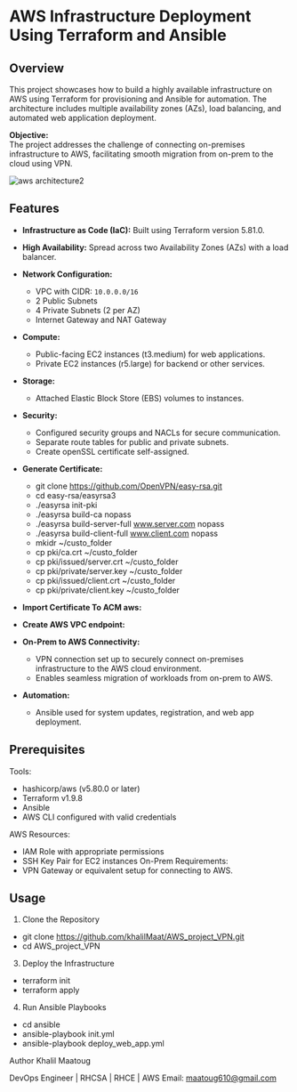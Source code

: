 # AWS Infrastructure Deployment Using Terraform and Ansible

## Overview

This project showcases how to build a highly available infrastructure on AWS using Terraform for provisioning and Ansible for automation. The architecture includes multiple availability zones (AZs), load balancing, and automated web application deployment. 

**Objective:**  
The project addresses the challenge of connecting on-premises infrastructure to AWS, facilitating smooth migration from on-prem to the cloud using VPN.

![aws architecture2](https://github.com/user-attachments/assets/45d330f7-b9e0-4b4c-9af6-9e7fc49f8e0a)

## Features

- **Infrastructure as Code (IaC):** Built using Terraform version 5.81.0.
- **High Availability:** Spread across two Availability Zones (AZs) with a load balancer.
- **Network Configuration:**
  - VPC with CIDR: `10.0.0.0/16`
  - 2 Public Subnets
  - 4 Private Subnets (2 per AZ)
  - Internet Gateway and NAT Gateway
- **Compute:**
  - Public-facing EC2 instances (t3.medium) for web applications.
  - Private EC2 instances (r5.large) for backend or other services.
- **Storage:**
  - Attached Elastic Block Store (EBS) volumes to instances.
- **Security:**
  - Configured security groups and NACLs for secure communication.
  - Separate route tables for public and private subnets.
  - Create openSSL certificate self-assigned.
- **Generate Certificate:**
  - git clone https://github.com/OpenVPN/easy-rsa.git
  - cd easy-rsa/easyrsa3
  - ./easyrsa init-pki
  - ./easyrsa build-ca nopass
  - ./easyrsa build-server-full www.server.com nopass
  - ./easyrsa build-client-full www.client.com nopass
  - mkidr ~/custo_folder
  - cp pki/ca.crt ~/custo_folder
  - cp pki/issued/server.crt ~/custo_folder
  - cp pki/private/server.key ~/custo_folder
  - cp pki/issued/client.crt ~/custo_folder
  - cp pki/private/client.key ~/custo_folder
    
- **Import Certificate To ACM aws:**
  
- **Create AWS VPC endpoint:**
  
- **On-Prem to AWS Connectivity:**
  - VPN connection set up to securely connect on-premises infrastructure to the AWS cloud environment.
  - Enables seamless migration of workloads from on-prem to AWS.
- **Automation:**
  - Ansible used for system updates, registration, and web app deployment.


## Prerequisites

Tools:
  - hashicorp/aws (v5.80.0 or later)
  - Terraform v1.9.8
  - Ansible
  - AWS CLI configured with valid credentials

AWS Resources:
  - IAM Role with appropriate permissions
  - SSH Key Pair for EC2 instances
On-Prem Requirements:
  - VPN Gateway or equivalent setup for connecting to AWS.

## Usage
1. Clone the Repository
  - git clone https://github.com/khalilMaat/AWS_project_VPN.git
  - cd AWS_project_VPN

3. Deploy the Infrastructure
  - terraform init
  - terraform apply

4. Run Ansible Playbooks
  - cd ansible
  - ansible-playbook init.yml
  - ansible-playbook deploy_web_app.yml


Author
Khalil Maatoug

DevOps Engineer | RHCSA | RHCE | AWS
Email: maatoug610@gmail.com




